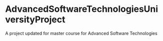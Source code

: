 # AdvancedSoftwareTechnologiesUniversityProject
A project updated for master course for Advanced Software Technologies
